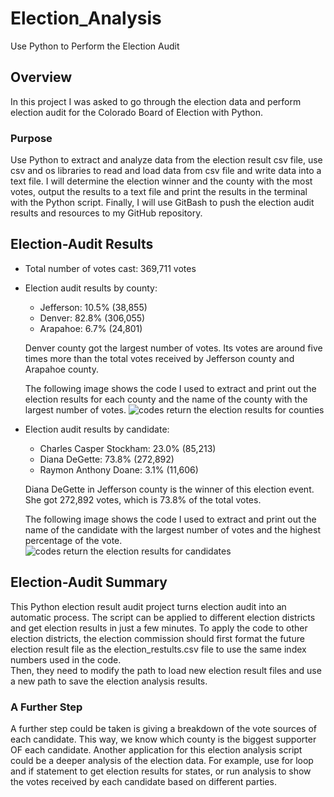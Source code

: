 # Election_Analysis
Use Python to Perform the Election Audit

## Overview
In this project I was asked to go through the election data and perform election audit for the Colorado Board of Election with Python. 
### Purpose
Use Python to extract and analyze data from the election result csv file, use csv and os libraries to read and load data from csv file and write data into a text file. 
I will determine the election winner and the county with the most votes, output the results to a text file and print the results in the terminal with the Python script.
Finally, I will use GitBash to push the election audit results and resources to my GitHub repository.

## Election-Audit Results
- Total number of votes cast: 369,711 votes

- Election audit results by county:
    * Jefferson: 10.5% (38,855)
    * Denver: 82.8% (306,055)
    * Arapahoe: 6.7% (24,801)
  
  Denver county got the largest number of votes. Its votes are around five times more than the total votes received by Jefferson county and Arapahoe county. 
  
  The following image shows the code I used to extract and print out the election results for each county and the name of the county with the largest number   of votes. 
  ![codes return the election results for counties](https://user-images.githubusercontent.com/106395288/175107478-88d97906-60a8-4f30-8bc1-cbccfca735ca.png)
   
- Election audit results by candidate:
    * Charles Casper Stockham: 23.0% (85,213)
    * Diana DeGette: 73.8% (272,892)
    * Raymon Anthony Doane: 3.1% (11,606)

  Diana DeGette in Jefferson county is the winner of this election event. She got 272,892 votes, which is 73.8% of the total votes. 
  
  The following image shows the code I used to extract and print out the name of the candidate with the largest number of votes and the highest percentage of   the vote. 
  ![codes return the election results for candidates](https://user-images.githubusercontent.com/106395288/175108274-e0e62fc9-13a8-4bdf-8c64-05f20189e606.png)

## Election-Audit Summary
This Python election result audit project turns election audit into an automatic process. The script can be applied to different election districts and get election results in just a few minutes. 
To apply the code to other election districts, the election commission should first format the future election result file as the election_restults.csv file to use the same index numbers used in the code.  
Then, they need to modify the path to load new election result files and use a new path to save the election analysis results. 

### A Further Step
A further step could be taken is giving a breakdown of the vote sources of each candidate. This way, we know which county is the biggest supporter OF each candidate. 
Another application for this election analysis script could be a deeper analysis of the election data. For example, use for loop and if statement to get election results for states, or run analysis to show the votes received by each candidate based on different parties. 

